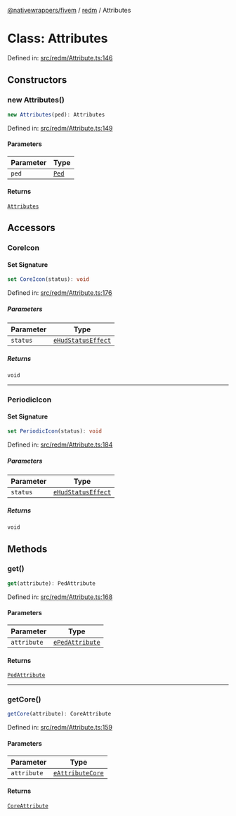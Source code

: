 [@nativewrappers/fivem](../../README.md) / [redm](../README.md) / Attributes

# Class: Attributes

Defined in: [src/redm/Attribute.ts:146](https://github.com/nativewrappers/nativewrappers/blob/b77be96b90a0116f980e0511bdd4877df779df2d/src/redm/Attribute.ts#L146)

## Constructors

### new Attributes()

```ts
new Attributes(ped): Attributes
```

Defined in: [src/redm/Attribute.ts:149](https://github.com/nativewrappers/nativewrappers/blob/b77be96b90a0116f980e0511bdd4877df779df2d/src/redm/Attribute.ts#L149)

#### Parameters

| Parameter | Type |
| ------ | ------ |
| `ped` | [`Ped`](Ped.md) |

#### Returns

[`Attributes`](Attributes.md)

## Accessors

### CoreIcon

#### Set Signature

```ts
set CoreIcon(status): void
```

Defined in: [src/redm/Attribute.ts:176](https://github.com/nativewrappers/nativewrappers/blob/b77be96b90a0116f980e0511bdd4877df779df2d/src/redm/Attribute.ts#L176)

##### Parameters

| Parameter | Type |
| ------ | ------ |
| `status` | [`eHudStatusEffect`](../enumerations/eHudStatusEffect.md) |

##### Returns

`void`

***

### PeriodicIcon

#### Set Signature

```ts
set PeriodicIcon(status): void
```

Defined in: [src/redm/Attribute.ts:184](https://github.com/nativewrappers/nativewrappers/blob/b77be96b90a0116f980e0511bdd4877df779df2d/src/redm/Attribute.ts#L184)

##### Parameters

| Parameter | Type |
| ------ | ------ |
| `status` | [`eHudStatusEffect`](../enumerations/eHudStatusEffect.md) |

##### Returns

`void`

## Methods

### get()

```ts
get(attribute): PedAttribute
```

Defined in: [src/redm/Attribute.ts:168](https://github.com/nativewrappers/nativewrappers/blob/b77be96b90a0116f980e0511bdd4877df779df2d/src/redm/Attribute.ts#L168)

#### Parameters

| Parameter | Type |
| ------ | ------ |
| `attribute` | [`ePedAttribute`](../enumerations/ePedAttribute.md) |

#### Returns

[`PedAttribute`](PedAttribute.md)

***

### getCore()

```ts
getCore(attribute): CoreAttribute
```

Defined in: [src/redm/Attribute.ts:159](https://github.com/nativewrappers/nativewrappers/blob/b77be96b90a0116f980e0511bdd4877df779df2d/src/redm/Attribute.ts#L159)

#### Parameters

| Parameter | Type |
| ------ | ------ |
| `attribute` | [`eAttributeCore`](../enumerations/eAttributeCore.md) |

#### Returns

[`CoreAttribute`](CoreAttribute.md)
